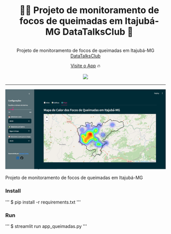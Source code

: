 <div align="center">
  <div id="user-content-toc">
    <ul>
      <summary><h1 style="display: inline-block;">👨‍🔧 Projeto de monitoramento de focos de queimadas em Itajubá-MG DataTalksClub
🎨</h1></summary>
    </ul>
  </div>

  <p>Projeto de monitoramento de focos de queimadas em Itajubá-MG <a href="https://github.com/DataTalksClub" target="_blank">DataTalksClub</a></p>
    <a href="https://appqueimadas.streamlit.app/" target="_blank">Visite o App</a>
    🔥
</div>
<br>
<div align="center">
      <a href="https://appqueimadas.streamlit.app/"><img src="https://static.streamlit.io/badges/streamlit_badge_black_white.svg"/></a>
</div>

<hr>

![home-ui](https://github.com/geovanecarlos/app_queimadas/blob/main/dataset/fig_mapa.png?raw=true)

Projeto de monitoramento de focos de queimadas em Itajubá-MG

### Install
''' 
$ pip install -r requirements.txt
'''

### Run
'''
$ streamlit run app_queimadas.py
'''